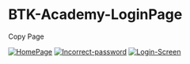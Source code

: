 # BTK-Academy-LoginPage
 Copy Page




<a href="https://ibb.co/JzJ19q1"><img src="https://i.ibb.co/WcJhL0h/HomePage.png" alt="HomePage" border="0"></a>
<a href="https://ibb.co/dB8f63n"><img src="https://i.ibb.co/v10cmr2/Incorrect-password.png" alt="Incorrect-password" border="0"></a>
<a href="https://ibb.co/D8Q303d"><img src="https://i.ibb.co/jWD7n7t/Login-Screen.png" alt="Login-Screen" border="0"></a>